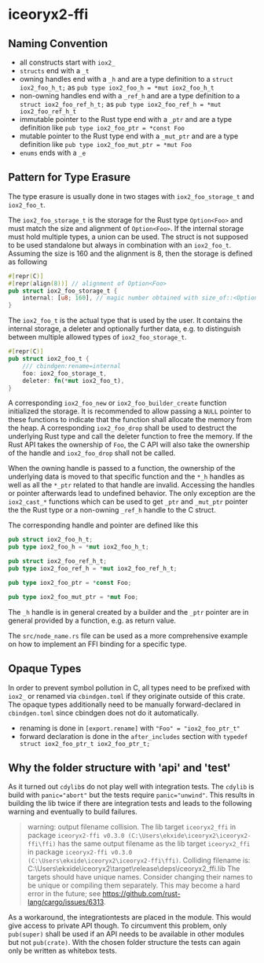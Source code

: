 # iceoryx2-ffi

## Naming Convention

* all constructs start with `iox2_`
* `structs` end with a `_t`
* owning handles end with a `_h` and are a type definition to a
  `struct iox2_foo_h_t;` as `pub type iox2_foo_h = *mut iox2_foo_h_t`
* non-owning handles end with a `_ref_h` and are a type definition to a
  `struct iox2_foo_ref_h_t;` as
  `pub type iox2_foo_ref_h = *mut iox2_foo_ref_h_t`
* immutable pointer to the Rust type end with a `_ptr` and are a type definition
  like `pub type iox2_foo_ptr = *const Foo`
* mutable pointer to the Rust type end with a `_mut_ptr` and are a type
  definition like `pub type iox2_foo_mut_ptr = *mut Foo`
* `enums` ends with a `_e`

## Pattern for Type Erasure

The type erasure is usually done in two stages with `iox2_foo_storage_t` and
`iox2_foo_t`.

The `iox2_foo_storage_t` is the storage for the Rust type `Option<Foo>` and must
match the size and alignment of `Option<Foo>`. If the internal storage must hold
multiple types, a union can be used. The struct is not supposed to be used
standalone but always in combination with an `iox2_foo_t`. Assuming the size is
160 and the alignment is 8, then the storage is defined as following

```rs
#[repr(C)]
#[repr(align(8))] // alignment of Option<Foo>
pub struct iox2_foo_storage_t {
    internal: [u8; 160], // magic number obtained with size_of::<Option<Foo>>()
}
```

The `iox2_foo_t` is the actual type that is used by the user. It contains the
internal storage, a deleter and optionally further data, e.g. to distinguish
between multiple allowed types of `iox2_foo_storage_t`.

```rs
#[repr(C)]
pub struct iox2_foo_t {
    /// cbindgen:rename=internal
    foo: iox2_foo_storage_t,
    deleter: fn(*mut iox2_foo_t),
}
```

A corresponding `iox2_foo_new` or `iox2_foo_builder_create` function initialized
the storage. It is recommended to allow passing a `NULL` pointer to these
functions to indicate that the function shall allocate the memory from the heap.
A corresponding `iox2_foo_drop` shall be used to destruct the underlying Rust
type and call the deleter function to free the memory. If the Rust API takes the
ownership of `Foo`, the C API will also take the ownership of the handle and
`iox2_foo_drop` shall not be called.

When the owning handle is passed to a function, the ownership of the underlying
data is moved to that specific function and the `*_h` handles as well as all the
`*_ptr` related to that handle are invalid. Accessing the handles or pointer
afterwards lead to undefined behavior. The only exception are the `iox2_cast_*`
functions which can be used to get `_ptr` and `_mut_ptr` pointer the the Rust
type or a non-owning `_ref_h` handle to the C struct.

The corresponding handle and pointer are defined like this

```rs
pub struct iox2_foo_h_t;
pub type iox2_foo_h = *mut iox2_foo_h_t;

pub struct iox2_foo_ref_h_t;
pub type iox2_foo_ref_h = *mut iox2_foo_ref_h_t;

pub type iox2_foo_ptr = *const Foo;

pub type iox2_foo_mut_ptr = *mut Foo;
```

The `_h` handle is in general created by a builder and the `_ptr` pointer are in
general provided by a function, e.g. as return value.

The `src/node_name.rs` file can be used as a more comprehensive example on how
to implement an FFI binding for a specific type.

## Opaque Types

In order to prevent symbol pollution in C, all types need to be prefixed with
`iox2_` or renamed via `cbindgen.toml` if they originate outside of this crate.
The opaque types additionally need to be manually forward-declared in
`cbindgen.toml` since cbindgen does not do it automatically.

* renaming is done in `[export.rename]` with `"Foo" = "iox2_foo_ptr_t"`
* forward declaration is done in the `after_includes` section with
  `typedef struct iox2_foo_ptr_t iox2_foo_ptr_t;`

## Why the folder structure with 'api' and 'test'

As it turned out `cdylib`s do not play well with integration tests. The `cdylib`
is build with `panic="abort"` but the tests require `panic="unwind"`. This
results in building the lib twice if there are integration tests and leads to
the following warning and eventually to build failures.

<!-- markdownlint-disable -->

> warning: output filename collision.
> The lib target `iceoryx2_ffi` in package `iceoryx2-ffi v0.3.0 (C:\Users\ekxide\iceoryx2\iceoryx2-ffi\ffi)`
> has the same output filename as the lib target `iceoryx2_ffi` in package
> `iceoryx2-ffi v0.3.0 (C:\Users\ekxide\iceoryx2\iceoryx2-ffi\ffi)`.
> Colliding filename is: C:\Users\ekxide\iceoryx2\target\release\deps\iceoryx2_ffi.lib
> The targets should have unique names.
> Consider changing their names to be unique or compiling them separately.
> This may become a hard error in the future; see <https://github.com/rust-lang/cargo/issues/6313>.

<!-- markdownlint-enable -->

As a workaround, the integrationtests are placed in the module. This would give
access to private API though. To circumvent this problem, only `pub(super)`
shall be used if an API needs to be available in other modules but not
`pub(crate)`. With the chosen folder structure the tests can again only be
written as whitebox tests.
